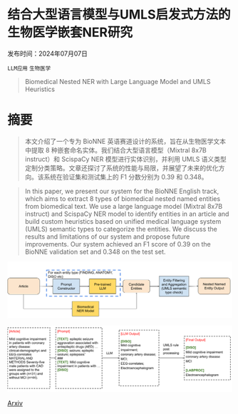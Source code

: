 # 结合大型语言模型与UMLS启发式方法的生物医学嵌套NER研究

发布时间：2024年07月07日

`LLM应用` `生物医学`

> Biomedical Nested NER with Large Language Model and UMLS Heuristics

# 摘要

> 本文介绍了一个专为 BioNNE 英语赛道设计的系统，旨在从生物医学文本中提取 8 种嵌套命名实体。我们结合大型语言模型（Mixtral 8x7B instruct）和 ScispaCy NER 模型进行实体识别，并利用 UMLS 语义类型定制分类策略。文章还探讨了系统的性能与局限，并展望了未来的优化方向。该系统在验证集和测试集上的 F1 分数分别为 0.39 和 0.348。

> In this paper, we present our system for the BioNNE English track, which aims to extract 8 types of biomedical nested named entities from biomedical text. We use a large language model (Mixtral 8x7B instruct) and ScispaCy NER model to identify entities in an article and build custom heuristics based on unified medical language system (UMLS) semantic types to categorize the entities. We discuss the results and limitations of our system and propose future improvements. Our system achieved an F1 score of 0.39 on the BioNNE validation set and 0.348 on the test set.

![结合大型语言模型与UMLS启发式方法的生物医学嵌套NER研究](../../../paper_images/2407.05480/bionne_design.png)

![结合大型语言模型与UMLS启发式方法的生物医学嵌套NER研究](../../../paper_images/2407.05480/bionne_inout_flow.png)

[Arxiv](https://arxiv.org/abs/2407.05480)